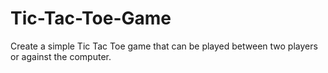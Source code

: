 # Tic-Tac-Toe-Game
Create a simple Tic Tac Toe game that can be played between two players or against the computer.
